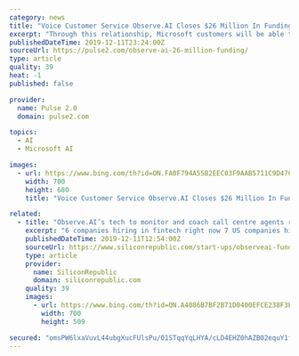 ```yaml
---
category: news
title: "Voice Customer Service Observe.AI Closes $26 Million In Funding"
excerpt: "Through this relationship, Microsoft customers will be able to leverage Observe.AI’s platform through its Azure marketplace. “At Microsoft, we’re thrilled to see one of our Microsoft for Start-Up members excel as one of the fastest-growing startups in the Bay Area. Observe.AI continues to define how AI can transform the customer ..."
publishedDateTime: 2019-12-11T23:24:00Z
sourceUrl: https://pulse2.com/observe-ai-26-million-funding/
type: article
quality: 39
heat: -1
published: false

provider:
  name: Pulse 2.0
  domain: pulse2.com

topics:
  - AI
  - Microsoft AI

images:
  - url: https://www.bing.com/th?id=ON.FA0F794A55B2EEC03F9AAB5711C9D47C
    width: 700
    height: 680
    title: "Voice Customer Service Observe.AI Closes $26 Million In Funding"

related:
  - title: "Observe.AI’s tech to monitor and coach call centre agents raises $26m"
    excerpt: "6 companies hiring in fintech right now 7 US companies hiring in Ireland right now 7 of the coolest science jobs in the world With the funding, the start-up plans to open a third office in Dallas and double its workforce. Observe.AI also wants to invest in company culture by sending employees on regular “field trips”. Observe.AI ..."
    publishedDateTime: 2019-12-11T12:54:00Z
    sourceUrl: https://www.siliconrepublic.com/start-ups/observeai-funding-call-centre-agents-automation
    type: article
    provider:
      name: SiliconRepublic
      domain: siliconrepublic.com
    quality: 39
    images:
      - url: https://www.bing.com/th?id=ON.A4086B7BF2B71D0400EFCE238F3EE08E
        width: 700
        height: 509

secured: "omsPW6lxaVuvL44ubgXucFUlsPu/O1STqqYqLHYA/cLD4EHZ0hAZB02equY1fW5ao2kmYqeCIp6/p4QGfXgKu1FmBrT2WfC8637v4128CchpnwRZEqILDE8Te4KGrK+NB4U7K2GGt3yCAVlJTvqODic6I9kICHrTv4NE4nPNIqlzVL5fla5YrTlLfKyAxkqOWq2j+aXAEuaEZ2kF2dbTUAG8zz78IvNYgjF89hyECbOEG1M3KJAriIFIQkg/PO94FvVd/g5lRoRg0YECtazjHg==;uys7stO2VZz04yTJvdifMg=="
---
```


